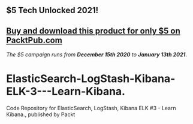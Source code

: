 ## $5 Tech Unlocked 2021!
[Buy and download this product for only $5 on PacktPub.com](https://www.packtpub.com/)
-----
*The $5 campaign         runs from __December 15th 2020__ to __January 13th 2021.__*

# ElasticSearch-LogStash-Kibana-ELK-3---Learn-Kibana.
Code Repository for ElasticSearch, LogStash, Kibana ELK #3 - Learn Kibana., published by Packt
